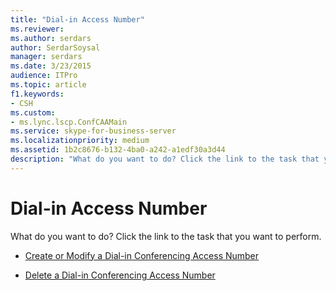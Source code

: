 ```yaml
---
title: "Dial-in Access Number"
ms.reviewer: 
ms.author: serdars
author: SerdarSoysal
manager: serdars
ms.date: 3/23/2015
audience: ITPro
ms.topic: article
f1.keywords:
- CSH
ms.custom:
- ms.lync.lscp.ConfCAAMain
ms.service: skype-for-business-server
ms.localizationpriority: medium
ms.assetid: 1b2c8676-b132-4ba0-a242-a1edf30a3d44
description: "What do you want to do? Click the link to the task that you want to perform."
---
```


# Dial-in Access Number

What do you want to do? Click the link to the task that you want to perform.

- [Create or Modify a Dial-in Conferencing Access Number](/previous-versions/office/lync-server-2013/lync-server-2013-create-or-modify-a-dial-in-conferencing-access-number)

- [Delete a Dial-in Conferencing Access Number](/previous-versions/office/lync-server-2013/lync-server-2013-delete-a-dial-in-conferencing-access-number)
